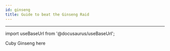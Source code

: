 ```yaml
---
id: ginseng
title: Guide to beat the Ginseng Raid
---
```


___

import useBaseUrl from '@docusaurus/useBaseUrl';

Cuby Ginseng here